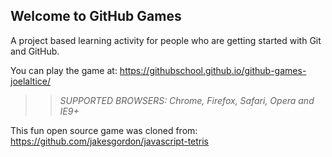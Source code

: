## Welcome to GitHub Games

A project based learning activity for people who are getting started with Git and GitHub.

You can play the game at: https://githubschool.github.io/github-games-joelaltice/

>> _*SUPPORTED BROWSERS*: Chrome, Firefox, Safari, Opera and IE9+_

This fun open source game was cloned from: https://github.com/jakesgordon/javascript-tetris

